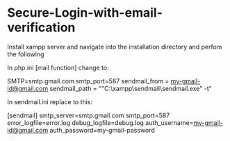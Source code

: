 # Secure-Login-with-email-verification
Install xampp server and navigate into the installation directory and perfom the following


In php.ini 
[mail function] 
change to:

SMTP=smtp.gmail.com
smtp_port=587
sendmail_from = my-gmail-id@gmail.com
sendmail_path = "\"C:\xampp\sendmail\sendmail.exe\" -t"


In sendmail.ini replace to this:

[sendmail]
smtp_server=smtp.gmail.com
smtp_port=587
error_logfile=error.log
debug_logfile=debug.log
auth_username=my-gmail-id@gmail.com
auth_password=my-gmail-password

